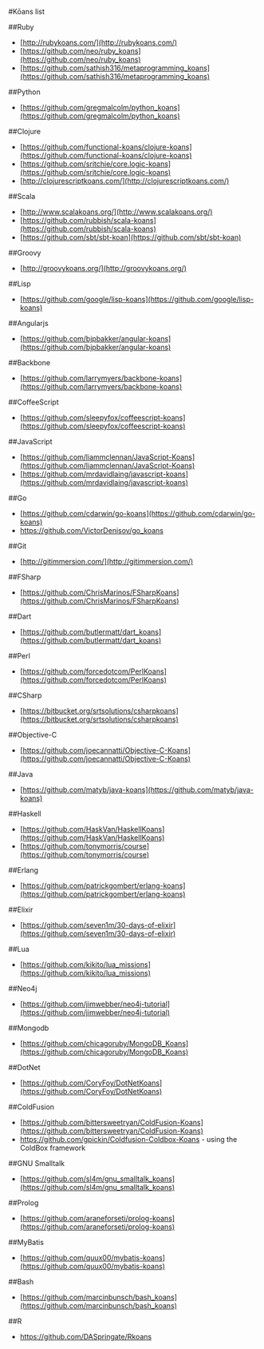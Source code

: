 #Kōans list

##Ruby
- [http://rubykoans.com/](http://rubykoans.com/)
- [https://github.com/neo/ruby_koans](https://github.com/neo/ruby_koans)
- [https://github.com/sathish316/metaprogramming_koans](https://github.com/sathish316/metaprogramming_koans)

##Python
- [https://github.com/gregmalcolm/python_koans](https://github.com/gregmalcolm/python_koans)

##Clojure
 - [https://github.com/functional-koans/clojure-koans](https://github.com/functional-koans/clojure-koans) 
 - [https://github.com/sritchie/core.logic-koans](https://github.com/sritchie/core.logic-koans)
 - [http://clojurescriptkoans.com/](http://clojurescriptkoans.com/)

##Scala
 - [http://www.scalakoans.org/](http://www.scalakoans.org/) 
 - [https://github.com/rubbish/scala-koans](https://github.com/rubbish/scala-koans)
 - [https://github.com/sbt/sbt-koan](https://github.com/sbt/sbt-koan)

##Groovy
 - [http://groovykoans.org/](http://groovykoans.org/)

##Lisp 
 - [https://github.com/google/lisp-koans](https://github.com/google/lisp-koans)

##Angularjs
 - [https://github.com/bjpbakker/angular-koans](https://github.com/bjpbakker/angular-koans)
 
##Backbone
 - [https://github.com/larrymyers/backbone-koans](https://github.com/larrymyers/backbone-koans)

##CoffeeScript
 - [https://github.com/sleepyfox/coffeescript-koans](https://github.com/sleepyfox/coffeescript-koans)

##JavaScript
 - [https://github.com/liammclennan/JavaScript-Koans](https://github.com/liammclennan/JavaScript-Koans)
 - [https://github.com/mrdavidlaing/javascript-koans](https://github.com/mrdavidlaing/javascript-koans)

##Go
 - [https://github.com/cdarwin/go-koans](https://github.com/cdarwin/go-koans)
 - https://github.com/VictorDenisov/go_koans

##Git
 - [http://gitimmersion.com/](http://gitimmersion.com/)

##FSharp
 - [https://github.com/ChrisMarinos/FSharpKoans](https://github.com/ChrisMarinos/FSharpKoans)

##Dart 
 - [https://github.com/butlermatt/dart_koans](https://github.com/butlermatt/dart_koans)

##Perl
 - [https://github.com/forcedotcom/PerlKoans](https://github.com/forcedotcom/PerlKoans)

##CSharp
 - [https://bitbucket.org/srtsolutions/csharpkoans](https://bitbucket.org/srtsolutions/csharpkoans)

##Objective-C 
 - [https://github.com/joecannatti/Objective-C-Koans](https://github.com/joecannatti/Objective-C-Koans)

##Java 
 - [https://github.com/matyb/java-koans](https://github.com/matyb/java-koans)

##Haskell 
 - [https://github.com/HaskVan/HaskellKoans](https://github.com/HaskVan/HaskellKoans)
 - [https://github.com/tonymorris/course](https://github.com/tonymorris/course)

##Erlang 
 - [https://github.com/patrickgombert/erlang-koans](https://github.com/patrickgombert/erlang-koans)

##Elixir 
 - [https://github.com/seven1m/30-days-of-elixir](https://github.com/seven1m/30-days-of-elixir)
 
##Lua
 - [https://github.com/kikito/lua_missions](https://github.com/kikito/lua_missions)

##Neo4j
 - [https://github.com/jimwebber/neo4j-tutorial](https://github.com/jimwebber/neo4j-tutorial)

##Mongodb
 - [https://github.com/chicagoruby/MongoDB_Koans](https://github.com/chicagoruby/MongoDB_Koans)

##DotNet
 - [https://github.com/CoryFoy/DotNetKoans](https://github.com/CoryFoy/DotNetKoans)

##ColdFusion
 - [https://github.com/bittersweetryan/ColdFusion-Koans](https://github.com/bittersweetryan/ColdFusion-Koans)
 - https://github.com/gpickin/Coldfusion-Coldbox-Koans - using the ColdBox framework

##GNU Smalltalk
 - [https://github.com/sl4m/gnu_smalltalk_koans](https://github.com/sl4m/gnu_smalltalk_koans)

##Prolog
 - [https://github.com/araneforseti/prolog-koans](https://github.com/araneforseti/prolog-koans)

##MyBatis
 - [https://github.com/quux00/mybatis-koans](https://github.com/quux00/mybatis-koans)

##Bash
 - [https://github.com/marcinbunsch/bash_koans](https://github.com/marcinbunsch/bash_koans)
 
##R
 - https://github.com/DASpringate/Rkoans